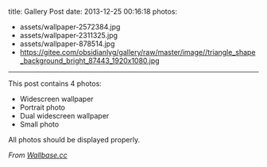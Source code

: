 title: Gallery Post
date: 2013-12-25 00:16:18
photos:
- assets/wallpaper-2572384.jpg
- assets/wallpaper-2311325.jpg
- assets/wallpaper-878514.jpg
- https://gitee.com/obsidianlyg/gallery/raw/master/image//triangle_shape_background_bright_87443_1920x1080.jpg
---

This post contains 4 photos:

- Widescreen wallpaper
- Portrait photo
- Dual widescreen wallpaper
- Small photo

All photos should be displayed properly.

*From [Wallbase.cc](http://wallbase.cc)*